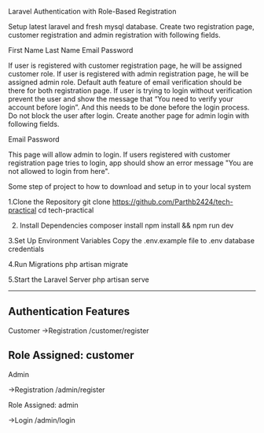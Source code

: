 Laravel Authentication with Role-Based Registration

Setup latest laravel and fresh mysql database.
Create two registration page, customer registration and admin registration with following fields.

First Name
Last Name
Email
Password

If user is registered with customer registration page, he will be assigned customer role.
If user is registered with admin registration page, he will be assigned admin role.
Default auth feature of email verification should be there for both registration page.
If user is trying to login without verification prevent the user and show the message that “You need to verify your account before login”.
And this needs to be done before the login process. Do not block the user after login.
Create another page for admin login with following fields.

Email
Password

This page will allow admin to login.
If users registered with customer registration page tries to login, app should show an error message "You are not allowed to login from here".


Some step of project to how to download and setup in to your local system

1.Clone the Repository
git clone https://github.com/Parthb2424/tech-practical
cd tech-practical

2. Install Dependencies
composer install
npm install && npm run dev

3.Set Up Environment Variables
Copy the .env.example file to .env
database credentials

4.Run Migrations
php artisan migrate

5.Start the Laravel Server
php artisan serve

----------------------------------------------------
Authentication Features
----------------------------------------------------
Customer 
->Registration
/customer/register

Role Assigned: customer
------------------------------------------------------
Admin 

->Registration
/admin/register

Role Assigned: admin

->Login
/admin/login

